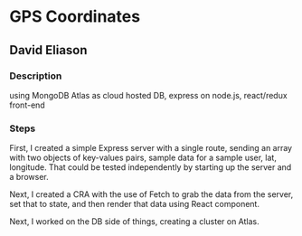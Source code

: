 # GPS Coordinates
## David Eliason
### Description

using MongoDB Atlas as cloud hosted DB, express on node.js, react/redux front-end

### Steps
First, I created a simple Express server with a single route, sending an array with two objects of key-values pairs, sample data for a sample user, lat, longitude. That could be tested independently by starting up the server and a browser.

Next, I created a CRA with the use of Fetch to grab the data from the server, set that to state, and then render that data using React component.

Next, I worked on the DB side of things, creating a cluster on Atlas.